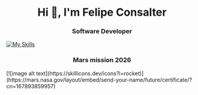 <h1 align="center">Hi 👋, I'm Felipe Consalter</h1>
<h3 align="center">Software Developer</h3>


 
[![My Skills](https://skillicons.dev/icons?i=js,html,css,wasm,docker,figma,github,mongodb,nodejs)](https://skillicons.dev)

<h3 align="center">Mars mission 2026</h3>
[![image alt text](https://skillicons.dev/icons?i=rocket)](https://mars.nasa.gov/layout/embed/send-your-name/future/certificate/?cn=167893859957)

